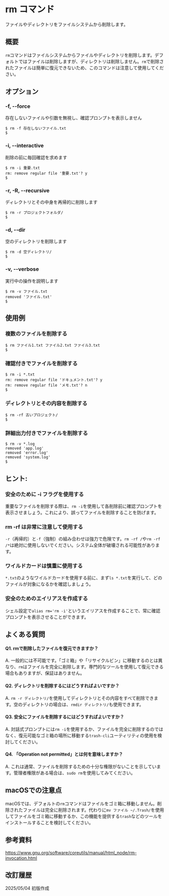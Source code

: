 # rm コマンド

ファイルやディレクトリをファイルシステムから削除します。

## 概要

`rm`コマンドはファイルシステムからファイルやディレクトリを削除します。デフォルトではファイルは削除しますが、ディレクトリは削除しません。`rm`で削除されたファイルは簡単に復元できないため、このコマンドは注意して使用してください。

## オプション

### **-f, --force**

存在しないファイルや引数を無視し、確認プロンプトを表示しません

```console
$ rm -f 存在しないファイル.txt
$
```

### **-i, --interactive**

削除の前に毎回確認を求めます

```console
$ rm -i 重要.txt
rm: remove regular file '重要.txt'? y
$
```

### **-r, -R, --recursive**

ディレクトリとその中身を再帰的に削除します

```console
$ rm -r プロジェクトフォルダ/
$
```

### **-d, --dir**

空のディレクトリを削除します

```console
$ rm -d 空ディレクトリ/
$
```

### **-v, --verbose**

実行中の操作を説明します

```console
$ rm -v ファイル.txt
removed 'ファイル.txt'
$
```

## 使用例

### 複数のファイルを削除する

```console
$ rm ファイル1.txt ファイル2.txt ファイル3.txt
$
```

### 確認付きでファイルを削除する

```console
$ rm -i *.txt
rm: remove regular file 'ドキュメント.txt'? y
rm: remove regular file 'メモ.txt'? n
$
```

### ディレクトリとその内容を削除する

```console
$ rm -rf 古いプロジェクト/
$
```

### 詳細出力付きでファイルを削除する

```console
$ rm -v *.log
removed 'app.log'
removed 'error.log'
removed 'system.log'
$
```

## ヒント:

### 安全のために -i フラグを使用する

重要なファイルを削除する際は、`rm -i`を使用して各削除前に確認プロンプトを表示させましょう。これにより、誤ってファイルを削除することを防げます。

### rm -rf は非常に注意して使用する

`-r`（再帰的）と`-f`（強制）の組み合わせは強力で危険です。`rm -rf /`や`rm -rf /*`は絶対に使用しないでください。システム全体が破壊される可能性があります。

### ワイルドカードは慎重に使用する

`*.txt`のようなワイルドカードを使用する前に、まず`ls *.txt`を実行して、どのファイルが対象になるかを確認しましょう。

### 安全のためのエイリアスを作成する

シェル設定で`alias rm='rm -i'`というエイリアスを作成することで、常に確認プロンプトを表示させることができます。

## よくある質問

#### Q1. rmで削除したファイルを復元できますか？
A. 一般的には不可能です。「ゴミ箱」や「リサイクルビン」に移動するのとは異なり、`rm`はファイルを完全に削除します。専門的なツールを使用して復元できる場合もありますが、保証はありません。

#### Q2. ディレクトリを削除するにはどうすればよいですか？
A. `rm -r ディレクトリ/`を使用してディレクトリとその内容をすべて削除できます。空のディレクトリの場合は、`rmdir ディレクトリ/`も使用できます。

#### Q3. 安全にファイルを削除するにはどうすればよいですか？
A. 対話式プロンプトには`rm -i`を使用するか、ファイルを完全に削除するのではなく、復元可能なゴミ箱の場所に移動する`trash-cli`ユーティリティの使用を検討してください。

#### Q4. 「Operation not permitted」とは何を意味しますか？
A. これは通常、ファイルを削除するための十分な権限がないことを示しています。管理者権限がある場合は、`sudo rm`を使用してみてください。

## macOSでの注意点

macOSでは、デフォルトの`rm`コマンドはファイルをゴミ箱に移動しません。削除されたファイルは完全に削除されます。代わりに`mv ファイル ~/.Trash/`を使用してファイルをゴミ箱に移動するか、この機能を提供する`trash`などのツールをインストールすることを検討してください。

## 参考資料

https://www.gnu.org/software/coreutils/manual/html_node/rm-invocation.html

## 改訂履歴

2025/05/04 初版作成